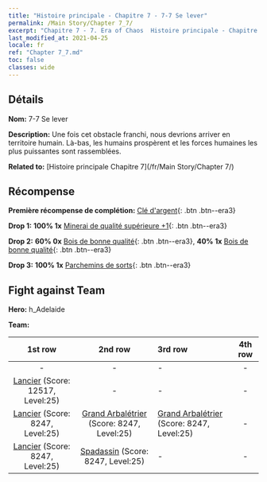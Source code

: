 ```yaml
---
title: "Histoire principale - Chapitre 7 - 7-7 Se lever"
permalink: /Main Story/Chapter 7_7/
excerpt: "Chapitre 7 - 7. Era of Chaos  Histoire principale - Chapitre 7_7. 7-7 Se lever"
last_modified_at: 2021-04-25
locale: fr
ref: "Chapter 7_7.md"
toc: false
classes: wide
---
```


## Détails

 **Nom:** 7-7 Se lever

 **Description:** Une fois cet obstacle franchi, nous devrions arriver en territoire humain. Là-bas, les humains prospèrent et les forces humaines les plus puissantes sont rassemblées.

 **Related to:** [Histoire principale Chapitre 7](/fr/Main Story/Chapter 7/)

## Récompense

 **Première récompense de complétion:** [Clé d'argent](/ItemsFR/con_693/){: .btn .btn--era3}

 **Drop 1:** **100% 1x** [Minerai de qualité supérieure +1](/ItemsFR/mat_19/){: .btn .btn--era3}

 **Drop 2:** **60% 0x** [Bois de bonne qualité](/ItemsFR/mat_13/){: .btn .btn--era3}, **40% 1x** [Bois de bonne qualité](/ItemsFR/mat_13/){: .btn .btn--era3}

 **Drop 3:** **100% 1x** [Parchemins de sorts](/ItemsFR/con_694/){: .btn .btn--era3}


## Fight against Team
 **Hero:** h_Adelaide

 **Team:**


  | 1st row | 2nd row | 3rd row | 4th row |
  |:----:|:----:|:----|:----:|
  | - | - | - | - |
  | [Lancier](/fr/units/Pikeman/) (Score: 12517, Level:25)  | - | - | - |
  | [Lancier](/fr/units/Pikeman/) (Score: 8247, Level:25)  | [Grand Arbalétrier](/fr/units/Marksman/) (Score: 8247, Level:25)  | [Grand Arbalétrier](/fr/units/Marksman/) (Score: 8247, Level:25)  | - |
  | [Lancier](/fr/units/Pikeman/) (Score: 8247, Level:25)  | [Spadassin](/fr/units/Swordsman/) (Score: 8247, Level:25)  | - | - |


